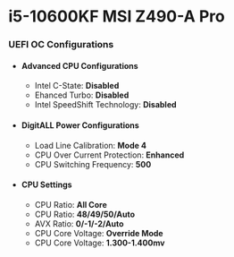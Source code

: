 # i5-10600KF MSI Z490-A Pro

### UEFI OC Configurations

- #### Advanced CPU Configurations
    - Intel C-State: **Disabled**
    - Ehanced Turbo: **Disabled**
    - Intel SpeedShift Technology: **Disabled**

- #### DigitALL Power Configurations
    - Load Line Calibration: **Mode 4**
    - CPU Over Current Protection: **Enhanced**
    - CPU Switching Frequency: **500**

- #### CPU Settings
    - CPU Ratio: **All Core**
    - CPU Ratio: **48/49/50/Auto**
    - AVX Ratio: **0/-1/-2/Auto**
    - CPU Core Voltage: **Override Mode**
    - CPU Core Voltage: **1.300-1.400mv**